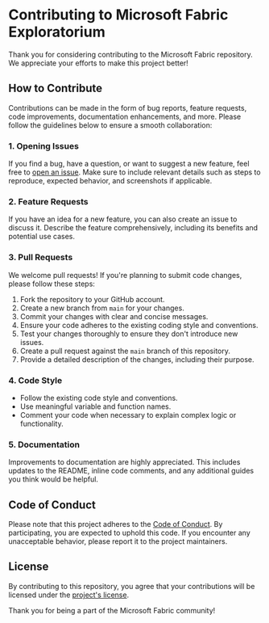 # Contributing to Microsoft Fabric Exploratorium

Thank you for considering contributing to the Microsoft Fabric repository. We appreciate your efforts to make this project better!

## How to Contribute

Contributions can be made in the form of bug reports, feature requests, code improvements, documentation enhancements, and more. Please follow the guidelines below to ensure a smooth collaboration:

### 1. Opening Issues

If you find a bug, have a question, or want to suggest a new feature, feel free to [open an issue](https://github.com/AnthonyByansi/MicrosoftFabric-Exploratorium.git). Make sure to include relevant details such as steps to reproduce, expected behavior, and screenshots if applicable.

### 2. Feature Requests

If you have an idea for a new feature, you can also create an issue to discuss it. Describe the feature comprehensively, including its benefits and potential use cases.

### 3. Pull Requests

We welcome pull requests! If you're planning to submit code changes, please follow these steps:

1. Fork the repository to your GitHub account.
2. Create a new branch from `main` for your changes.
3. Commit your changes with clear and concise messages.
4. Ensure your code adheres to the existing coding style and conventions.
5. Test your changes thoroughly to ensure they don't introduce new issues.
6. Create a pull request against the `main` branch of this repository.
7. Provide a detailed description of the changes, including their purpose.

### 4. Code Style

- Follow the existing code style and conventions.
- Use meaningful variable and function names.
- Comment your code when necessary to explain complex logic or functionality.

### 5. Documentation

Improvements to documentation are highly appreciated. This includes updates to the README, inline code comments, and any additional guides you think would be helpful.

## Code of Conduct

Please note that this project adheres to the [Code of Conduct](CODE_OF_CONDUCT.md). By participating, you are expected to uphold this code. If you encounter any unacceptable behavior, please report it to the project maintainers.

## License

By contributing to this repository, you agree that your contributions will be licensed under the [project's license](LICENSE.md).

Thank you for being a part of the Microsoft Fabric community!
